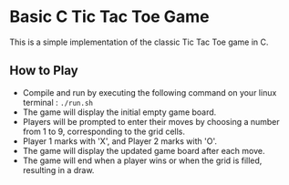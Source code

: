 # Basic C Tic Tac Toe Game

This is a simple implementation of the classic Tic Tac Toe game in C.

## How to Play
- Compile and run by executing the following command on your linux terminal : ``./run.sh``
- The game will display the initial empty game board.
- Players will be prompted to enter their moves by choosing a number from 1 to 9, corresponding to the grid cells.
- Player 1 marks with 'X', and Player 2 marks with 'O'.
- The game will display the updated game board after each move.
- The game will end when a player wins or when the grid is filled, resulting in a draw.